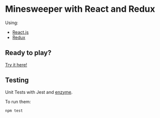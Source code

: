 Minesweeper with React and Redux
==========

Using:

 - [React.js](https://reactjs.org/)
 - [Redux](https://redux.js.org/)


Ready to play?
-----
[Try it here!](https://minesweeper-react-redux.herokuapp.com/)


Testing
-----

Unit Tests with Jest and [enzyme](https://www.npmjs.com/package/enzyme).

To run them:
```bash
npm test
```